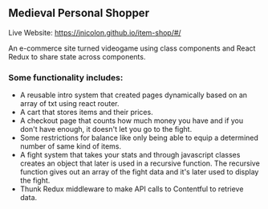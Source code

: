 
## Medieval Personal Shopper

Live Website: https://jnicolon.github.io/item-shop/#/

An e-commerce site turned videogame using class components and React Redux to share state across components.

### Some functionality includes:
  - A reusable intro system that created pages dynamically based on an array of txt using react router.
  - A cart that stores items and their prices. 
  - A checkout page that counts how much money you have and if you don't have enough, it doesn't let you go to the fight.
  - Some restrictions for balance like only being able to equip a determined number of same kind of items.
  - A fight system that takes your stats and through javascript classes creates an object that later is used in a recursive function. The recursive function gives out an array of the fight data and it's later used to display the fight.
  - Thunk Redux middleware to make API calls to Contentful to retrieve data.


